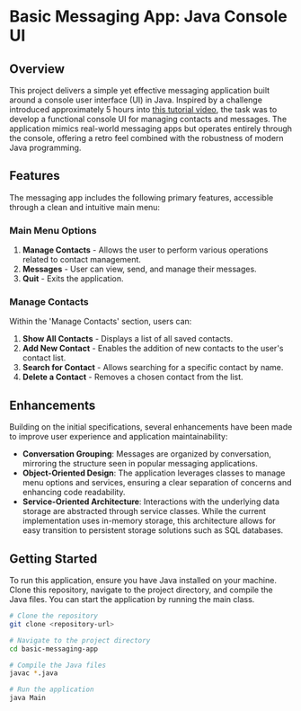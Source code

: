 # Basic Messaging App: Java Console UI

## Overview
This project delivers a simple yet effective messaging application built around a console user interface (UI) in Java. Inspired by a challenge introduced approximately 5 hours into [this tutorial video](https://www.youtube.com/watch?v=fis26HvvDII&t=17814s), the task was to develop a functional console UI for managing contacts and messages. The application mimics real-world messaging apps but operates entirely through the console, offering a retro feel combined with the robustness of modern Java programming.

## Features
The messaging app includes the following primary features, accessible through a clean and intuitive main menu:

### Main Menu Options
1. **Manage Contacts** - Allows the user to perform various operations related to contact management.
2. **Messages** - User can view, send, and manage their messages.
3. **Quit** - Exits the application.

### Manage Contacts
Within the 'Manage Contacts' section, users can:
1. **Show All Contacts** - Displays a list of all saved contacts.
2. **Add New Contact** - Enables the addition of new contacts to the user's contact list.
3. **Search for Contact** - Allows searching for a specific contact by name.
4. **Delete a Contact** - Removes a chosen contact from the list.

## Enhancements
Building on the initial specifications, several enhancements have been made to improve user experience and application maintainability:
- **Conversation Grouping**: Messages are organized by conversation, mirroring the structure seen in popular messaging applications.
- **Object-Oriented Design**: The application leverages classes to manage menu options and services, ensuring a clear separation of concerns and enhancing code readability.
- **Service-Oriented Architecture**: Interactions with the underlying data storage are abstracted through service classes. While the current implementation uses in-memory storage, this architecture allows for easy transition to persistent storage solutions such as SQL databases.

## Getting Started
To run this application, ensure you have Java installed on your machine. Clone this repository, navigate to the project directory, and compile the Java files. You can start the application by running the main class.

```bash
# Clone the repository
git clone <repository-url>

# Navigate to the project directory
cd basic-messaging-app

# Compile the Java files
javac *.java

# Run the application
java Main
